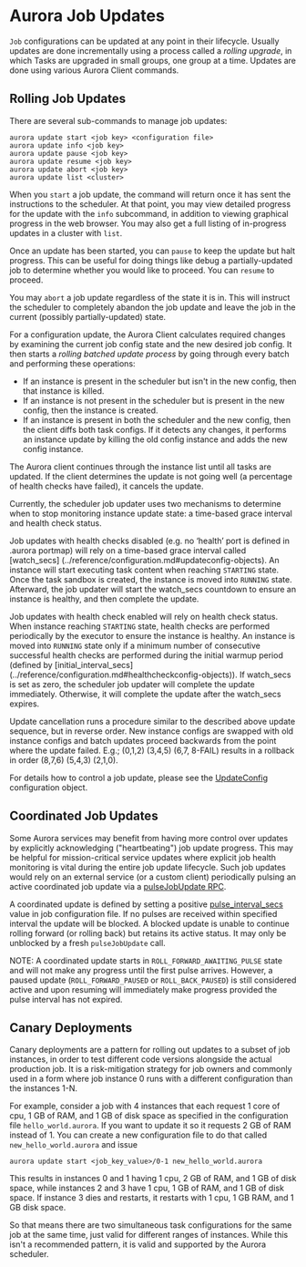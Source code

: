 Aurora Job Updates
==================

`Job` configurations can be updated at any point in their lifecycle.
Usually updates are done incrementally using a process called a *rolling
upgrade*, in which Tasks are upgraded in small groups, one group at a
time.  Updates are done using various Aurora Client commands.


Rolling Job Updates
-------------------

There are several sub-commands to manage job updates:

    aurora update start <job key> <configuration file>
    aurora update info <job key>
    aurora update pause <job key>
    aurora update resume <job key>
    aurora update abort <job key>
    aurora update list <cluster>

When you `start` a job update, the command will return once it has sent the
instructions to the scheduler.  At that point, you may view detailed
progress for the update with the `info` subcommand, in addition to viewing
graphical progress in the web browser.  You may also get a full listing of
in-progress updates in a cluster with `list`.

Once an update has been started, you can `pause` to keep the update but halt
progress.  This can be useful for doing things like debug a  partially-updated
job to determine whether you would like to proceed.  You can `resume` to
proceed.

You may `abort` a job update regardless of the state it is in. This will
instruct the scheduler to completely abandon the job update and leave the job
in the current (possibly partially-updated) state.

For a configuration update, the Aurora Client calculates required changes
by examining the current job config state and the new desired job config.
It then starts a *rolling batched update process* by going through every batch
and performing these operations:

- If an instance is present in the scheduler but isn't in the new config,
  then that instance is killed.
- If an instance is not present in the scheduler but is present in
  the new config, then the instance is created.
- If an instance is present in both the scheduler and the new config, then
  the client diffs both task configs. If it detects any changes, it
  performs an instance update by killing the old config instance and adds
  the new config instance.

The Aurora client continues through the instance list until all tasks are
updated. If the client determines the update is not going well (a percentage
of health checks have failed), it cancels the update.

Currently, the scheduler job updater uses two mechanisms to determine when
to stop monitoring instance update state: a time-based grace interval and health
check status.

Job updates with health checks disabled (e.g. no ‘health’ port is defined
in .aurora portmap) will rely on a time-based grace interval called [watch_secs]
(../reference/configuration.md#updateconfig-objects).
An instance will start executing task content when reaching `STARTING`
state. Once the task sandbox is created, the instance is moved into `RUNNING`
state. Afterward, the job updater will start the watch_secs countdown to ensure
an instance is healthy, and then complete the update.

Job updates with health check enabled will rely on health check status. When instance
reaching `STARTING` state, health checks are performed periodically by the executor
to ensure the instance is healthy. An instance is moved into `RUNNING` state only if
a minimum number of consecutive successful health checks are performed
during the initial warmup period (defined by [initial_interval_secs]
(../reference/configuration.md#healthcheckconfig-objects)). If watch_secs is
set as zero, the scheduler job updater will complete the update immediately.
Otherwise, it will complete the update after the watch_secs expires.

Update cancellation runs a procedure similar to the described above
update sequence, but in reverse order. New instance configs are swapped
with old instance configs and batch updates proceed backwards
from the point where the update failed. E.g.; (0,1,2) (3,4,5) (6,7,
8-FAIL) results in a rollback in order (8,7,6) (5,4,3) (2,1,0).

For details how to control a job update, please see the
[UpdateConfig](../reference/configuration.md#updateconfig-objects) configuration object.


Coordinated Job Updates
------------------------

Some Aurora services may benefit from having more control over updates by explicitly
acknowledging ("heartbeating") job update progress. This may be helpful for mission-critical
service updates where explicit job health monitoring is vital during the entire job update
lifecycle. Such job updates would rely on an external service (or a custom client) periodically
pulsing an active coordinated job update via a
[pulseJobUpdate RPC](../../api/src/main/thrift/org/apache/aurora/gen/api.thrift).

A coordinated update is defined by setting a positive
[pulse_interval_secs](../reference/configuration.md#updateconfig-objects) value in job configuration
file. If no pulses are received within specified interval the update will be blocked. A blocked
update is unable to continue rolling forward (or rolling back) but retains its active status.
It may only be unblocked by a fresh `pulseJobUpdate` call.

NOTE: A coordinated update starts in `ROLL_FORWARD_AWAITING_PULSE` state and will not make any
progress until the first pulse arrives. However, a paused update (`ROLL_FORWARD_PAUSED` or
`ROLL_BACK_PAUSED`) is still considered active and upon resuming will immediately make progress
provided the pulse interval has not expired.


Canary Deployments
------------------

Canary deployments are a pattern for rolling out updates to a subset of job instances,
in order to test different code versions alongside the actual production job.
It is a risk-mitigation strategy for job owners and commonly used in a form where
job instance 0 runs with a different configuration than the instances 1-N.

For example, consider a job with 4 instances that each
request 1 core of cpu, 1 GB of RAM, and 1 GB of disk space as specified
in the configuration file `hello_world.aurora`. If you want to
update it so it requests 2 GB of RAM instead of 1. You can create a new
configuration file to do that called `new_hello_world.aurora` and
issue

    aurora update start <job_key_value>/0-1 new_hello_world.aurora

This results in instances 0 and 1 having 1 cpu, 2 GB of RAM, and 1 GB of disk space,
while instances 2 and 3 have 1 cpu, 1 GB of RAM, and 1 GB of disk space. If instance 3
dies and restarts, it restarts with 1 cpu, 1 GB RAM, and 1 GB disk space.

So that means there are two simultaneous task configurations for the same job
at the same time, just valid for different ranges of instances. While this isn't a recommended
pattern, it is valid and supported by the Aurora scheduler.
